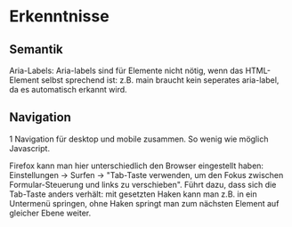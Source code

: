 # Erkenntnisse

## Semantik
Aria-Labels:
Aria-labels sind für Elemente nicht nötig, wenn das HTML-Element selbst sprechend ist: z.B. main braucht kein seperates aria-label, da es automatisch erkannt wird.


## Navigation
1 Navigation für desktop und mobile zusammen. So wenig wie möglich Javascript. 

Firefox kann man hier unterschiedlich den Browser eingestellt haben: Einstellungen -> Surfen -> "Tab-Taste verwenden, um den Fokus zwischen Formular-Steuerung und links zu verschieben". Führt dazu, dass sich die Tab-Taste anders verhält: mit gesetzten Haken kann man z.B. in ein Untermenü springen, ohne Haken springt man zum nächsten Element auf gleicher Ebene weiter.
